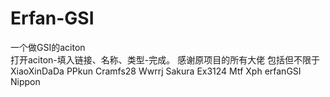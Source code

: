 # Erfan-GSI
一个做GSI的aciton  
打开aciton-填入链接、名称、类型-完成。
感谢原项目的所有大佬 包括但不限于 XiaoXinDaDa PPkun Cramfs28 Wwrrj Sakura Ex3124 Mtf Xph erfanGSI Nippon
